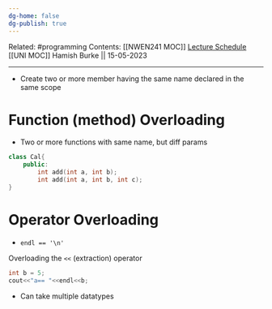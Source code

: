 ```yaml
---
dg-home: false
dg-publish: true
---
```

Related: #programming 
Contents: [[NWEN241 MOC]]
[Lecture Schedule](https://ecs.wgtn.ac.nz/Courses/NWEN241_2023T1/LectureSchedule)
[[UNI MOC]]
Hamish Burke || 15-05-2023
***

- Create two or more member having the same name declared in the same scope

# Function (method) Overloading

- Two or more functions with same name, but diff params

```C++
class Cal{
	public:
		int add(int a, int b);
		int add(int a, int b, int c);
}
```

# Operator Overloading

- `endl == '\n'`

Overloading the `<<` (extraction) operator

```C++
int b = 5;
cout<<"a== "<<endl<<b; 
```

- Can take multiple datatypes


